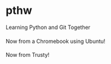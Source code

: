 # pthw
Learning Python and Git Together
####
Now from a Chromebook using Ubuntu!
####
Now from Trusty!
